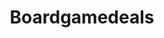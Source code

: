 ---
title: Boardgamedeals
crosslinks:
- realdeals
- rpg
- BoardGameExchange
- InlandEmpire
- PAX
---